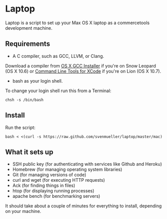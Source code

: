Laptop
======

Laptop is a script to set up your Max OS X laptop as a commercetools development machine.

Requirements
------------

* A C compiler, such as GCC, LLVM, or Clang.

Download a compiler from [OS X GCC Installer](https://github.com/kennethreitz/osx-gcc-installer/) if you're on Snow Leopard (OS X 10.6) or [Command Line Tools for XCode](https://developer.apple.com/downloads/index.action) if you're on Lion (OS X 10.7).

* bash as your login shell.

To change your login shell run this from a Terminal:

    chsh -s /bin/bash

Install
-------

Run the script:

    bash < <(curl -s https://raw.github.com/svenmueller/laptop/master/mac)

What it sets up
---------------

* SSH public key (for authenticating with services like Github and Heroku)
* Homebrew (for managing operating system libraries)
* Git (for managing versions of code)
* curl and wget (for executing HTTP requests)
* Ack (for finding things in files)
* htop (for displaying running processes)
* apache bench (for benchmarking servers)


It should take about a couple of minutes for everything to install, depending on your machine.
